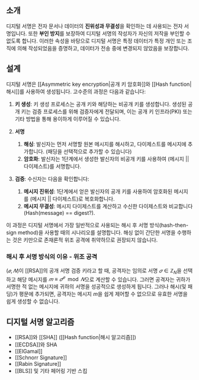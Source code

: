 ## 소개

디지털 서명은 전자 문서나 데이터의 **진위성과 무결성**을 확인하는 데 사용되는 전자 서명입니다. 또한 **부인 방지**를 보장하여 디지털 서명의 작성자가 자신의 저작을 부인할 수 없도록 합니다. 이러한 속성을 바탕으로 디지털 서명은 특정 데이터가 특정 개인 또는 조직에 의해 작성되었음을 증명하고, 데이터가 전송 중에 변경되지 않았음을 보장합니다.

## 설계

디지털 서명은 [[Asymmetric key encryption|공개 키 암호화]]와 [[Hash function|해시]]를 사용하여 생성됩니다. 고수준의 과정은 다음과 같습니다:

1. **키 생성**: 키 생성 프로세스는 공개 키와 해당하는 비공개 키를 생성합니다. 생성된 공개 키는 검증 프로세스를 위해 검증자에게 전달되며, 이는 공개 키 인프라(PKI) 또는 기타 방법을 통해 용이하게 이루어질 수 있습니다.

2. **서명**
   1. **해싱**: 발신자는 먼저 서명할 원본 메시지를 해시하고, 다이제스트를 메시지에 추가합니다. (패딩을 선택적으로 추가할 수 있습니다)
   2. **암호화**: 발신자는 1단계에서 생성한 발신자의 비공개 키를 사용하여 (메시지 || 다이제스트)를 서명합니다.

3. **검증**: 수신자는 다음을 확인합니다:
   1. **메시지 진위성**: 1단계에서 얻은 발신자의 공개 키를 사용하여 암호화된 메시지를 (메시지 || 다이제스트)로 복호화합니다.
   2. **메시지 무결성**: 메시지 다이제스트를 계산하고 수신한 다이제스트와 비교합니다 (Hash(message) == digest?).

이 과정은 디지털 서명에서 가장 일반적으로 사용되는 해시 후 서명 방식(hash-then-sign method)을 사용할 때의 시나리오를 설명합니다. 해싱 없이 간단한 서명을 수행하는 것은 키만으로 존재론적 위조 공격에 취약하므로 권장되지 않습니다.

### 해시 후 서명 방식의 이유 - 위조 공격

$(𝑒,𝑁)$이 [[RSA]]의 공개 서명 검증 키라고 할 때, 공격자는 임의로 서명 $𝜎 \in \mathbb{Z}_N$을 선택하고 해당 메시지를 $𝑚 \equiv 𝜎^𝑒 \mod 𝑁$으로 계산할 수 있습니다. 그러면 공격자는 귀하가 서명한 적 없는 메시지에 귀하의 서명을 성공적으로 생성하게 됩니다. 그러나 해시(및 패딩)가 평문에 추가되면, 공격자는 메시지 $m$을 쉽게 제어할 수 없으므로 유효한 서명을 쉽게 생성할 수 없습니다.

## 디지털 서명 알고리즘

- [[RSA]]와 [[SHA]] ([[Hash function|해시 알고리즘]])
- [[ECDSA]]와 SHA
- [[ElGamal]]
- [[Schnorr Signature]]
- [[Rabin Signature]]
- [[BLS]] 및 기타 페어링 기반 스킴